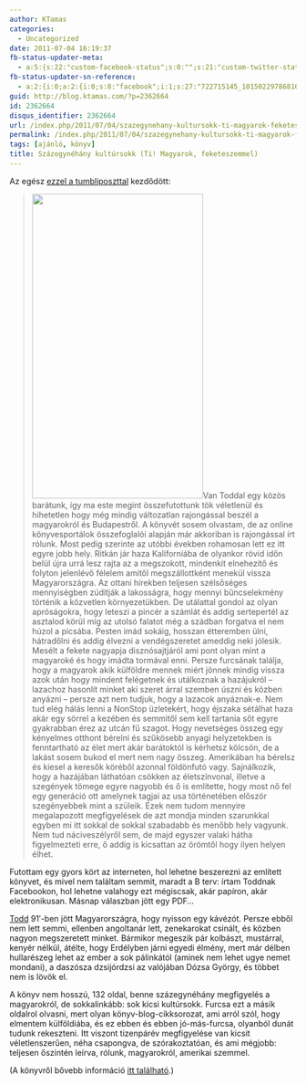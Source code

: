 ```yaml
---
author: KTamas
categories:
  - Uncategorized
date: 2011-07-04 16:19:37
fb-status-updater-meta:
  - a:5:{s:22:"custom-facebook-status";s:0:"";s:21:"custom-twitter-status";s:0:"";s:7:"fb-push";s:1:"1";s:7:"tw-push";s:1:"1";s:4:"push";s:1:"1";}
fb-status-updater-sn-reference:
  - a:2:{i:0;a:2:{i:0;s:8:"facebook";i:1;s:27:"722715145_10150229786810146";}i:1;a:2:{i:0;s:7:"twitter";i:1;s:17:"87888305009594368";}}
guid: http://blog.ktamas.com/?p=2362664
id: 2362664
disqus_identifier: 2362664
url: /index.php/2011/07/04/szazegynehany-kultursokk-ti-magyarok-feketeszemmel/
permalink: /index.php/2011/07/04/szazegynehany-kultursokk-ti-magyarok-feketeszemmel/
tags: [ajánló, könyv]
title: Százegynéhány kultúrsokk (Ti! Magyarok, feketeszemmel)
---
```


Az egész [ezzel a tumbliposzttal](http://tastelike.tumblr.com/post/7021035962) kezdődött:

> [<img class="alignleft size-full wp-image-2362666" title="tumblr_lnipnmA7Bc1qzhoeko1_400" src="/wp-content/uploads/2011/07/tumblr_lnipnmA7Bc1qzhoeko1_400.jpg" alt="" width="300" height="534" srcset="/wp-content/uploads/2011/07/tumblr_lnipnmA7Bc1qzhoeko1_400.jpg 300w, /wp-content/uploads/2011/07/tumblr_lnipnmA7Bc1qzhoeko1_400-168x300.jpg 168w" sizes="(max-width: 300px) 100vw, 300px" />](/wp-content/uploads/2011/07/tumblr_lnipnmA7Bc1qzhoeko1_400.jpg)Van Toddal egy közös barátunk, így ma este megint összefutottunk tök véletlenül és hihetetlen hogy még mindig változatlan rajongással beszél a magyarokról és Budapestről. A könyvét sosem olvastam, de az online könyvesportálok összefoglalói alapján már akkoriban is rajongással írt rólunk. Most pedig szerinte az utóbbi években rohamosan lett ez itt egyre jobb hely. Ritkán jár haza Kaliforniába de olyankor rövid időn belül újra urrá lesz rajta az a megszokott, mindenkit elnehezítő és folyton jelenlévő félelem amitől megszállottként menekül vissza Magyarországra. Az ottani hírekben teljesen szélsőséges mennyiségben zúdítják a lakosságra, hogy mennyi bűncselekmény történik a közvetlen környezetükben. De utálattal gondol az olyan apróságokra, hogy leteszi a pincér a számlát és addig sertepertél az asztalod körül míg az utolsó falatot még a szádban forgatva el nem húzol a picsába. Pesten imád sokáig, hosszan étteremben ülni, hátradőlni és addig élvezni a vendégszeretet ameddig neki jólesik. Mesélt a fekete nagyapja disznósajtjáról ami pont olyan mint a magyaroké és hogy imádta tormával enni. Persze furcsának találja, hogy a magyarok akik külföldre mennek miért jönnek mindig vissza azok után hogy mindent felégetnek és utálkoznak a hazájukról &#8211; lazachoz hasonlít minket aki szeret árral szemben úszni és közben anyázni &#8211; persze azt nem tudjuk, hogy a lazacok anyáznak-e. Nem tud elég hálás lenni a NonStop üzletekért, hogy éjszaka sétálhat haza akár egy sörrel a kezében és semmitől sem kell tartania sőt egyre gyakrabban érez az utcán fű szagot. Hogy nevetséges összeg egy kényelmes otthont bérelni és szűkösebb anyagi helyzetekben is fenntartható az élet mert akár barátoktól is kérhetsz kölcsön, de a lakást sosem bukod el mert nem nagy összeg. Amerikában ha bérelsz és kiesel a keresők köréből azonnal földönfutó vagy. Sajnálkozik, hogy a hazájában láthatóan csökken az életszínvonal, illetve a szegények tömege egyre nagyobb és ő is említette, hogy most nő fel egy generáció ott amelynek tagjai az usa történetében először szegényebbek mint a szüleik. Ezek nem tudom mennyire megalapozott megfigyelések de azt mondja minden szarunkkal egyben mi itt sokkal de sokkal szabadabb és menőbb hely vagyunk. Nem tud náciveszélyről sem, de majd egyszer valaki hátha figyelmezteti erre, ő addig is kicsattan az örömtől hogy ilyen helyen élhet.

Futottam egy gyors kört az interneten, hol lehetne beszerezni az említett könyvet, és mivel nem találtam semmit, maradt a B terv: írtam Toddnak Facebookon, hol lehetne valahogy ezt mégiscsak, akár papíron, akár elektronikusan. Másnap válaszban jött egy PDF&#8230;

[Todd](http://www.facebook.com/QthePhysicist) 91&#8242;-ben jött Magyarországra, hogy nyisson egy kávézót. Persze ebből nem lett semmi, ellenben angoltanár lett, zenekarokat csinált, és közben nagyon megszeretett minket. Bármikor megeszik pár kolbászt, mustárral, kenyér nélkül, átélte, hogy Erdélyben járni egyedi élmény, mert már délben hullarészeg lehet az ember a sok pálinkától (aminek nem lehet ugye nemet mondani), a daszósza dzsijórdzsi az valójában Dózsa György, és többet nem is lövök el.

A könyv nem hosszú, 132 oldal, benne százegynéhány megfigyelés a magyarokról, de sokkalinkább: sok kicsi kultúrsokk. Furcsa ezt a másik oldalrol olvasni, mert olyan könyv-blog-cikksorozat, ami arról szól, hogy elmentem külföldiába, és ez ebben és ebben jó-más-furcsa, olyanból dunát tudunk rekeszteni. Itt viszont tizenpárév megfigyelése van kicsit véletlenszerűen, néha csapongva, de szórakoztatóan, és ami mégjobb: teljesen őszintén leírva, rólunk, magyarokról, amerikai szemmel.

(A könyvről bővebb információ [itt található](http://www.trottel.hu/timagyarok.html).)
